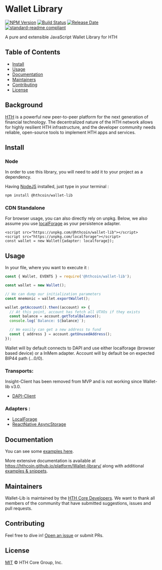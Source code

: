 # Wallet Library

[![NPM Version](https://img.shields.io/npm/v/@hthcoin/wallet-lib)](https://www.npmjs.com/package/@hthcoin/wallet-lib)
[![Build Status](https://github.com/MichaelHDesigns/wallet-lib/actions/workflows/test_and_release.yml/badge.svg)](https://github.com/MichaelHDesigns/wallet-lib/actions/workflows/test_and_release.yml)
[![Release Date](https://img.shields.io/github/release-date/hthcoin/wallet-lib)](https://github.com/MichaelHDesigns/wallet-lib/releases/latest)
[![standard-readme compliant](https://img.shields.io/badge/readme%20style-standard-brightgreen)](https://github.com/RichardLitt/standard-readme)

A pure and extensible JavaScript Wallet Library for HTH

## Table of Contents
- [Install](#install)
- [Usage](#usage)
- [Documentation](#documentation)
- [Maintainers](#maintainers)
- [Contributing](#contributing)
- [License](#license)


## Background

[HTH](https://www.hth.org) is a powerful new peer-to-peer platform for the next generation of financial technology. The decentralized nature of the HTH network allows for highly resilient HTH infrastructure, and the developer community needs reliable, open-source tools to implement HTH apps and services.

## Install

### Node

In order to use this library, you will need to add it to your project as a dependency.

Having [NodeJS](https://nodejs.org/) installed, just type in your terminal :

```sh
npm install @hthcoin/wallet-lib
```

### CDN Standalone

For browser usage, you can also directly rely on unpkg. Below, we also assume you use [localForage](https://github.com/localForage/localForage) as your persistence adapter.

```
<script src="https://unpkg.com/@hthcoin/wallet-lib"></script>
<script src="https://unpkg.com/localforage"></script>
const wallet = new Wallet({adapter: localforage});
```

## Usage

In your file, where you want to execute it :

```js
const { Wallet, EVENTS } = require('@hthcoin/wallet-lib');

const wallet = new Wallet();

// We can dump our initialization parameters
const mnemonic = wallet.exportWallet();

wallet.getAccount().then((account) => {
  // At this point, account has fetch all UTXOs if they exists
  const balance = account.getTotalBalance();
  console.log(`Balance: ${balance}`);

  // We easily can get a new address to fund
  const { address } = account.getUnusedAddress();
});
```

Wallet will by default connects to DAPI and use either localforage (browser based device) or a InMem adapter.
Account will by default be on expected BIP44 path (...0/0).

### Transports:

Insight-Client has been removed from MVP and is not working since Wallet-lib v3.0.

- [DAPI-Client](https://github.com/MichaelHDesigns/platform/tree/master/packages/js-dapi-client)

### Adapters :

- [LocalForage](https://github.com/localForage/localForage)
- [ReactNative AsyncStorage](https://facebook.github.io/react-native/docs/asyncstorage)

## Documentation

You can see some [examples here](docs/usage/examples.md).

More extensive documentation is available at https://hthcoin.github.io/platform/Wallet-library/ along with additional [examples & snippets](https://hthcoin.github.io/platform/Wallet-library/usage/examples/).

## Maintainers

Wallet-Lib is maintained by the [HTH Core Developers](https://www.github.com/MichaelHDesigns).
We want to thank all members of the community that have submitted suggestions, issues and pull requests.

## Contributing

Feel free to dive in! [Open an issue](https://github.com/MichaelHDesigns/platform/issues/new/choose) or submit PRs.

## License

[MIT](LICENSE) &copy; HTH Core Group, Inc.
